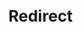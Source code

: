 ﻿---
layout: src/layouts/Redirect.astro
title: Redirect
redirect: https://yamldoc.liuyan.wang/docs/deployments/terraform/preparing-your-terraform-environment
pubDate:  2023-01-01
navSearch: false
navSitemap: false
navMenu: false
---
